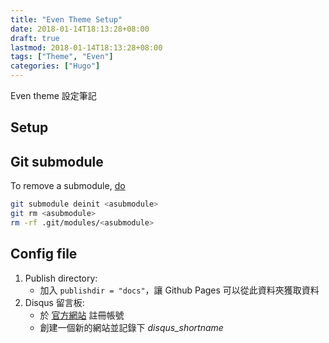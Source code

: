 ```yaml
---
title: "Even Theme Setup"
date: 2018-01-14T18:13:28+08:00
draft: true
lastmod: 2018-01-14T18:13:28+08:00
tags: ["Theme", "Even"]
categories: ["Hugo"]
---
```


Even theme 設定筆記

<!--more-->

## Setup

## Git submodule

To remove a submodule, [do](https://stackoverflow.com/questions/29850029/what-is-the-current-way-to-remove-a-git-submodule)

```bash
git submodule deinit <asubmodule>    
git rm <asubmodule>
rm -rf .git/modules/<asubmodule>
```

## Config file

1. Publish directory:
    * 加入 `publishdir = "docs"`，讓 Github Pages 可以從此資料夾獲取資料
2. Disqus 留言板:
    * 於 [官方網站](https://disqus.com) 註冊帳號
    * 創建一個新的網站並記錄下 _disqus_shortname_